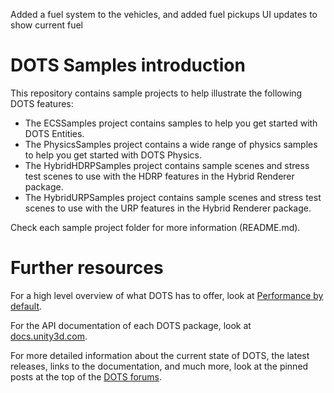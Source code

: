 Added a fuel system to the vehicles, and added fuel pickups
UI updates to show current fuel

# DOTS Samples introduction

This repository contains sample projects to help illustrate the following DOTS features:

- The ECSSamples project contains samples to help you get started with DOTS Entities.
- The PhysicsSamples project contains a wide range of physics samples to help you get started with DOTS Physics.
- The HybridHDRPSamples project contains sample scenes and stress test scenes to use with the HDRP features in the Hybrid Renderer package.
- The HybridURPSamples project contains sample scenes and stress test scenes to use with the URP features in the Hybrid Renderer package.

Check each sample project folder for more information (README.md).

# Further resources

For a high level overview of what DOTS has to offer, look at [Performance by default](https://unity.com/dots).

For the API documentation of each DOTS package, look at [docs.unity3d.com](https://docs.unity3d.com/Packages/com.unity.entities@0.51/manual/install_setup.html#entities-051-packages).

For more detailed information about the current state of DOTS, the latest releases, links to the documentation, and much more, look at the pinned posts at the top of the [DOTS forums](https://forum.unity.com/forums/data-oriented-technology-stack.147/).
